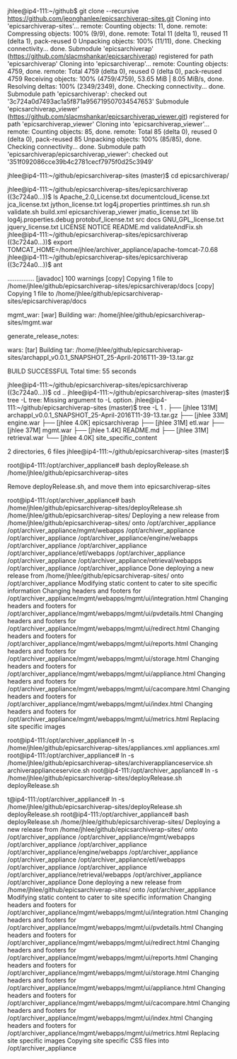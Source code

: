 jhlee@ip4-111:~/github$ git clone --recursive https://github.com/jeonghanlee/epicsarchiverap-sites.git
Cloning into 'epicsarchiverap-sites'...
remote: Counting objects: 11, done.
remote: Compressing objects: 100% (9/9), done.
remote: Total 11 (delta 1), reused 11 (delta 1), pack-reused 0
Unpacking objects: 100% (11/11), done.
Checking connectivity... done.
Submodule 'epicsarchiverap' (https://github.com/slacmshankar/epicsarchiverap) registered for path 'epicsarchiverap'
Cloning into 'epicsarchiverap'...
remote: Counting objects: 4759, done.
remote: Total 4759 (delta 0), reused 0 (delta 0), pack-reused 4759
Receiving objects: 100% (4759/4759), 53.65 MiB | 8.05 MiB/s, done.
Resolving deltas: 100% (2349/2349), done.
Checking connectivity... done.
Submodule path 'epicsarchiverap': checked out '3c724a0d7493ac1a5f871a956719507034547653'
Submodule 'epicsarchiverap_viewer' (https://github.com/slacmshankar/epicsarchiverap_viewer.git) registered for path 'epicsarchiverap_viewer'
Cloning into 'epicsarchiverap_viewer'...
remote: Counting objects: 85, done.
remote: Total 85 (delta 0), reused 0 (delta 0), pack-reused 85
Unpacking objects: 100% (85/85), done.
Checking connectivity... done.
Submodule path 'epicsarchiverap/epicsarchiverap_viewer': checked out '351f092086cce39b4c2781cecf7975f0d25c3949'


jhlee@ip4-111:~/github/epicsarchiverap-sites (master)$ cd epicsarchiverap/

jhlee@ip4-111:~/github/epicsarchiverap-sites/epicsarchiverap ((3c724a0...))$ ls
Apache_2.0_License.txt  documentcloud_license.txt  jca_license.txt     jython_license.txt  log4j.properties        printtimes.sh         run.sh             validate.sh
build.xml               epicsarchiverap_viewer     jmatio_license.txt  lib                 log4j.properties.debug  protobuf_license.txt  src
docs                    GNU_GPL_license.txt        jquery_license.txt  LICENSE             NOTICE                  README.md             validateAndFix.sh
jhlee@ip4-111:~/github/epicsarchiverap-sites/epicsarchiverap ((3c724a0...))$ export TOMCAT_HOME=/home/jhlee/archiver_appliance/apache-tomcat-7.0.68
jhlee@ip4-111:~/github/epicsarchiverap-sites/epicsarchiverap ((3c724a0...))$ ant


...............
  [javadoc] 100 warnings
     [copy] Copying 1 file to /home/jhlee/github/epicsarchiverap-sites/epicsarchiverap/docs
     [copy] Copying 1 file to /home/jhlee/github/epicsarchiverap-sites/epicsarchiverap/docs

mgmt_war:
      [war] Building war: /home/jhlee/github/epicsarchiverap-sites/mgmt.war

generate_release_notes:

wars:
      [tar] Building tar: /home/jhlee/github/epicsarchiverap-sites/archappl_v0.0.1_SNAPSHOT_25-April-2016T11-39-13.tar.gz

BUILD SUCCESSFUL
Total time: 55 seconds



jhlee@ip4-111:~/github/epicsarchiverap-sites/epicsarchiverap ((3c724a0...))$ cd ..
jhlee@ip4-111:~/github/epicsarchiverap-sites (master)$ tree -L 
tree: Missing argument to -L option.
jhlee@ip4-111:~/github/epicsarchiverap-sites (master)$ tree -L 1
.
├── [jhlee    131M]  archappl_v0.0.1_SNAPSHOT_25-April-2016T11-39-13.tar.gz
├── [jhlee     33M]  engine.war
├── [jhlee    4.0K]  epicsarchiverap
├── [jhlee     31M]  etl.war
├── [jhlee     37M]  mgmt.war
├── [jhlee    1.4K]  README.md
├── [jhlee     31M]  retrieval.war
└── [jhlee    4.0K]  site_specific_content

2 directories, 6 files
jhlee@ip4-111:~/github/epicsarchiverap-sites (master)$ 



root@ip4-111:/opt/archiver_appliance# bash deployRelease.sh /home/jhlee/github/epicsarchiverap-sites

Remove deployRelease.sh, and move them into epicsarchiverap-sites

root@ip4-111:/opt/archiver_appliance# bash /home/jhlee/github/epicsarchiverap-sites/deployRelease.sh /home/jhlee/github/epicsarchiverap-sites/
Deploying a new release from /home/jhlee/github/epicsarchiverap-sites/ onto /opt/archiver_appliance
/opt/archiver_appliance/mgmt/webapps /opt/archiver_appliance
/opt/archiver_appliance
/opt/archiver_appliance/engine/webapps /opt/archiver_appliance
/opt/archiver_appliance
/opt/archiver_appliance/etl/webapps /opt/archiver_appliance
/opt/archiver_appliance
/opt/archiver_appliance/retrieval/webapps /opt/archiver_appliance
/opt/archiver_appliance
Done deploying a new release from /home/jhlee/github/epicsarchiverap-sites/ onto /opt/archiver_appliance
Modifying static content to cater to site specific information
Changing headers and footers for /opt/archiver_appliance/mgmt/webapps/mgmt/ui/integration.html
Changing headers and footers for /opt/archiver_appliance/mgmt/webapps/mgmt/ui/pvdetails.html
Changing headers and footers for /opt/archiver_appliance/mgmt/webapps/mgmt/ui/redirect.html
Changing headers and footers for /opt/archiver_appliance/mgmt/webapps/mgmt/ui/reports.html
Changing headers and footers for /opt/archiver_appliance/mgmt/webapps/mgmt/ui/storage.html
Changing headers and footers for /opt/archiver_appliance/mgmt/webapps/mgmt/ui/appliance.html
Changing headers and footers for /opt/archiver_appliance/mgmt/webapps/mgmt/ui/cacompare.html
Changing headers and footers for /opt/archiver_appliance/mgmt/webapps/mgmt/ui/index.html
Changing headers and footers for /opt/archiver_appliance/mgmt/webapps/mgmt/ui/metrics.html
Replacing site specific images



root@ip4-111:/opt/archiver_appliance# ln -s /home/jhlee/github/epicsarchiverap-sites/appliances.xml appliances.xml
root@ip4-111:/opt/archiver_appliance# ln -s /home/jhlee/github/epicsarchiverap-sites/archiverapplianceservice.sh archiverapplianceservice.sh
root@ip4-111:/opt/archiver_appliance# ln -s /home/jhlee/github/epicsarchiverap-sites/deployRelease.sh deployRelease.sh


t@ip4-111:/opt/archiver_appliance# ln -s /home/jhlee/github/epicsarchiverap-sites/deployRelease.sh deployRelease.sh
root@ip4-111:/opt/archiver_appliance# bash deployRelease.sh /home/jhlee/github/epicsarchiverap-sites/
Deploying a new release from /home/jhlee/github/epicsarchiverap-sites/ onto /opt/archiver_appliance
/opt/archiver_appliance/mgmt/webapps /opt/archiver_appliance
/opt/archiver_appliance
/opt/archiver_appliance/engine/webapps /opt/archiver_appliance
/opt/archiver_appliance
/opt/archiver_appliance/etl/webapps /opt/archiver_appliance
/opt/archiver_appliance
/opt/archiver_appliance/retrieval/webapps /opt/archiver_appliance
/opt/archiver_appliance
Done deploying a new release from /home/jhlee/github/epicsarchiverap-sites/ onto /opt/archiver_appliance
Modifying static content to cater to site specific information
Changing headers and footers for /opt/archiver_appliance/mgmt/webapps/mgmt/ui/integration.html
Changing headers and footers for /opt/archiver_appliance/mgmt/webapps/mgmt/ui/pvdetails.html
Changing headers and footers for /opt/archiver_appliance/mgmt/webapps/mgmt/ui/redirect.html
Changing headers and footers for /opt/archiver_appliance/mgmt/webapps/mgmt/ui/reports.html
Changing headers and footers for /opt/archiver_appliance/mgmt/webapps/mgmt/ui/storage.html
Changing headers and footers for /opt/archiver_appliance/mgmt/webapps/mgmt/ui/appliance.html
Changing headers and footers for /opt/archiver_appliance/mgmt/webapps/mgmt/ui/cacompare.html
Changing headers and footers for /opt/archiver_appliance/mgmt/webapps/mgmt/ui/index.html
Changing headers and footers for /opt/archiver_appliance/mgmt/webapps/mgmt/ui/metrics.html
Replacing site specific images
Copying site specific CSS files into /opt/archiver_appliance





